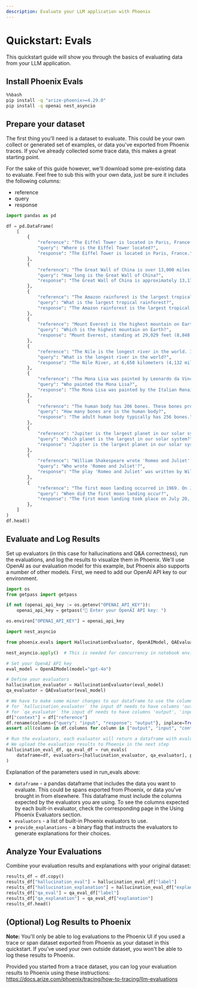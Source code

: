 ```yaml
---
description: Evaluate your LLM application with Phoenix
---
```


# Quickstart: Evals

This quickstart guide will show you through the basics of evaluating data from your LLM application.

## Install Phoenix Evals


```bash
%%bash
pip install -q "arize-phoenix>=4.29.0"
pip install -q openai nest_asyncio
```

## Prepare your dataset
The first thing you'll need is a dataset to evaluate. This could be your own collect or generated set of examples, or data you've exported from Phoenix traces. If you've already collected some trace data, this makes a great starting point.

For the sake of this guide however, we'll download some pre-existing data to evaluate. Feel free to sub this with your own data, just be sure it includes the following columns:
- reference
- query
- response


```python
import pandas as pd

df = pd.DataFrame(
    [
        {
            "reference": "The Eiffel Tower is located in Paris, France. It was constructed in 1889 as the entrance arch to the 1889 World's Fair.",
            "query": "Where is the Eiffel Tower located?",
            "response": "The Eiffel Tower is located in Paris, France.",
        },
        {
            "reference": "The Great Wall of China is over 13,000 miles long. It was built over many centuries by various Chinese dynasties to protect against nomadic invasions.",
            "query": "How long is the Great Wall of China?",
            "response": "The Great Wall of China is approximately 13,171 miles (21,196 kilometers) long.",
        },
        {
            "reference": "The Amazon rainforest is the largest tropical rainforest in the world. It covers much of northwestern Brazil and extends into Colombia, Peru and other South American countries.",
            "query": "What is the largest tropical rainforest?",
            "response": "The Amazon rainforest is the largest tropical rainforest in the world. It is home to the largest number of plant and animal species in the world.",
        },
        {
            "reference": "Mount Everest is the highest mountain on Earth. It is located in the Mahalangur Himal sub-range of the Himalayas, straddling the border between Nepal and Tibet.",
            "query": "Which is the highest mountain on Earth?",
            "response": "Mount Everest, standing at 29,029 feet (8,848 meters), is the highest mountain on Earth.",
        },
        {
            "reference": "The Nile is the longest river in the world. It flows northward through northeastern Africa for approximately 6,650 km (4,132 miles) from its most distant source in Burundi to the Mediterranean Sea.",
            "query": "What is the longest river in the world?",
            "response": "The Nile River, at 6,650 kilometers (4,132 miles), is the longest river in the world.",
        },
        {
            "reference": "The Mona Lisa was painted by Leonardo da Vinci. It is considered an archetypal masterpiece of the Italian Renaissance and has been described as 'the best known, the most visited, the most written about, the most sung about, the most parodied work of art in the world'.",
            "query": "Who painted the Mona Lisa?",
            "response": "The Mona Lisa was painted by the Italian Renaissance artist Leonardo da Vinci.",
        },
        {
            "reference": "The human body has 206 bones. These bones provide structure, protect organs, anchor muscles, and store calcium.",
            "query": "How many bones are in the human body?",
            "response": "The adult human body typically has 256 bones.",
        },
        {
            "reference": "Jupiter is the largest planet in our solar system. It is a gas giant with a mass more than two and a half times that of all the other planets in the solar system combined.",
            "query": "Which planet is the largest in our solar system?",
            "response": "Jupiter is the largest planet in our solar system.",
        },
        {
            "reference": "William Shakespeare wrote 'Romeo and Juliet'. It is a tragedy about two young star-crossed lovers whose deaths ultimately reconcile their feuding families.",
            "query": "Who wrote 'Romeo and Juliet'?",
            "response": "The play 'Romeo and Juliet' was written by William Shakespeare.",
        },
        {
            "reference": "The first moon landing occurred in 1969. On July 20, 1969, American astronauts Neil Armstrong and Edwin 'Buzz' Aldrin became the first humans to land on the moon as part of the Apollo 11 mission.",
            "query": "When did the first moon landing occur?",
            "response": "The first moon landing took place on July 20, 1969.",
        },
    ]
)
df.head()
```

## Evaluate and Log Results
Set up evaluators (in this case for hallucinations and Q&A correctness), run the evaluations, and log the results to visualize them in Phoenix. We'll use OpenAI as our evaluation model for this example, but Phoenix also supports a number of other models. First, we need to add our OpenAI API key to our environment.


```python
import os
from getpass import getpass

if not (openai_api_key := os.getenv("OPENAI_API_KEY")):
    openai_api_key = getpass("🔑 Enter your OpenAI API key: ")

os.environ["OPENAI_API_KEY"] = openai_api_key
```


```python
import nest_asyncio

from phoenix.evals import HallucinationEvaluator, OpenAIModel, QAEvaluator, run_evals

nest_asyncio.apply()  # This is needed for concurrency in notebook environments

# Set your OpenAI API key
eval_model = OpenAIModel(model="gpt-4o")

# Define your evaluators
hallucination_evaluator = HallucinationEvaluator(eval_model)
qa_evaluator = QAEvaluator(eval_model)

# We have to make some minor changes to our dataframe to use the column names expected by our evaluators
# for `hallucination_evaluator` the input df needs to have columns 'output', 'input', 'context'
# for `qa_evaluator` the input df needs to have columns 'output', 'input', 'reference'
df["context"] = df["reference"]
df.rename(columns={"query": "input", "response": "output"}, inplace=True)
assert all(column in df.columns for column in ["output", "input", "context", "reference"])

# Run the evaluators, each evaluator will return a dataframe with evaluation results
# We upload the evaluation results to Phoenix in the next step
hallucination_eval_df, qa_eval_df = run_evals(
    dataframe=df, evaluators=[hallucination_evaluator, qa_evaluator], provide_explanation=True
)
```

Explanation of the parameters used in run_evals above:
- `dataframe` - a pandas dataframe that includes the data you want to evaluate. This could be spans exported from Phoenix, or data you've brought in from elsewhere. This dataframe must include the columns expected by the evaluators you are using. To see the columns expected by each built-in evaluator, check the corresponding page in the Using Phoenix Evaluators section.
- `evaluators` - a list of built-in Phoenix evaluators to use.
- `provide_explanations` - a binary flag that instructs the evaluators to generate explanations for their choices.

## Analyze Your Evaluations
Combine your evaluation results and explanations with your original dataset:


```python
results_df = df.copy()
results_df["hallucination_eval"] = hallucination_eval_df["label"]
results_df["hallucination_explanation"] = hallucination_eval_df["explanation"]
results_df["qa_eval"] = qa_eval_df["label"]
results_df["qa_explanation"] = qa_eval_df["explanation"]
results_df.head()
```

## (Optional) Log Results to Phoenix


**Note:** You'll only be able to log evaluations to the Phoenix UI if you used a trace or span dataset exported from Phoenix as your dataset in this quickstart. If you've used your own outside dataset, you won't be able to log these results to Phoenix.

Provided you started from a trace dataset, you can log your evaluation results to Phoenix using these instructions: https://docs.arize.com/phoenix/tracing/how-to-tracing/llm-evaluations
